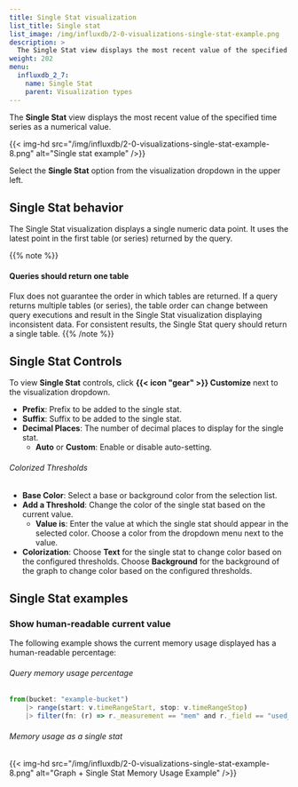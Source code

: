 ```yaml
---
title: Single Stat visualization
list_title: Single stat
list_image: /img/influxdb/2-0-visualizations-single-stat-example.png
description: >
  The Single Stat view displays the most recent value of the specified time series as a numerical value.
weight: 202
menu:
  influxdb_2_7:
    name: Single Stat
    parent: Visualization types
---
```


The **Single Stat** view displays the most recent value of the specified time series as a numerical value.

{{< img-hd src="/img/influxdb/2-0-visualizations-single-stat-example-8.png" alt="Single stat example" />}}

Select the **Single Stat** option from the visualization dropdown in the upper left.

## Single Stat behavior
The Single Stat visualization displays a single numeric data point.
It uses the latest point in the first table (or series) returned by the query.

{{% note %}}
#### Queries should return one table
Flux does not guarantee the order in which tables are returned.
If a query returns multiple tables (or series), the table order can change between query executions
and result in the Single Stat visualization displaying inconsistent data.
For consistent results, the Single Stat query should return a single table.
{{% /note %}}

## Single Stat Controls
To view **Single Stat** controls, click **{{< icon "gear" >}} Customize** next to
the visualization dropdown.

- **Prefix**: Prefix to be added to the single stat.
- **Suffix**: Suffix to be added to the single stat.
- **Decimal Places**: The number of decimal places to display for the single stat.
    - **Auto** or **Custom**: Enable or disable auto-setting.

###### Colorized Thresholds
- **Base Color**: Select a base or background color from the selection list.
- **Add a Threshold**: Change the color of the single stat based on the current value.
  - **Value is**: Enter the value at which the single stat should appear in the selected color.
    Choose a color from the dropdown menu next to the value.
- **Colorization**: Choose **Text** for the single stat to change color based on the configured thresholds.
  Choose **Background** for the background of the graph to change color based on the configured thresholds.

## Single Stat examples

### Show human-readable current value
The following example shows the current memory usage displayed has a human-readable percentage:

###### Query memory usage percentage
```js
from(bucket: "example-bucket")
    |> range(start: v.timeRangeStart, stop: v.timeRangeStop)
    |> filter(fn: (r) => r._measurement == "mem" and r._field == "used_percent")
```

###### Memory usage as a single stat
{{< img-hd src="/img/influxdb/2-0-visualizations-single-stat-example-8.png" alt="Graph + Single Stat Memory Usage Example" />}}
